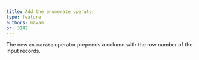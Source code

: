 ```yaml
---
title: Add the enumerate operator
type: feature
authors: mavam
pr: 3142
---
```


The new `enumerate` operator prepends a column with the row number of the input
records.
